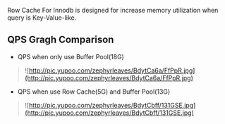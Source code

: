 Row Cache For Innodb is designed for increase memory utilization when query is  Key-Value-like.
## QPS Gragh Comparison ##

  * QPS when only use Buffer Pool(18G)
> ![http://pic.yupoo.com/zephyrleaves/BdytCa6a/FfPpR.jpg](http://pic.yupoo.com/zephyrleaves/BdytCa6a/FfPpR.jpg)
  * QPS when use Row Cache(5G) and Buffer Pool(13G)
> ![http://pic.yupoo.com/zephyrleaves/BdytCbff/131GSE.jpg](http://pic.yupoo.com/zephyrleaves/BdytCbff/131GSE.jpg)